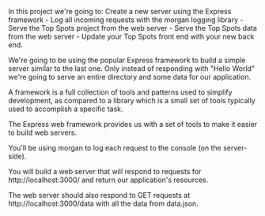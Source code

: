 In this project we're going to: Create a new server using the Express framework - Log all incoming requests with the morgan logging library - Serve the Top Spots project from the web server - Serve the Top Spots data from the web server - Update your Top Spots front end with your new back end.

We're going to be using the popular Express framework to build a simple server similar to the last one. Only instead of responding with "Hello World" we're going to serve an entire directory and some data for our application.

A framework is a full collection of tools and patterns used to simplify development, as compared to a library which is a small set of tools typically used to accomplish a specific task.

The Express web framework provides us with a set of tools to make it easier to build web servers.

You'll be using morgan to log each request to the console (on the server-side).

You will build a web server that will respond to requests for http://localhost:3000/ and return our application's resources.

The web server should also respond to GET requests at http://localhost:3000/data with all the data from data.json.
